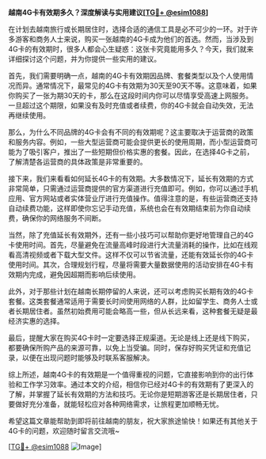 **越南4G卡有效期多久？深度解读与实用建议[[TG💪+ @esim1088](https://t.me/s/esim1088)]**

在计划去越南旅行或长期居住时，选择合适的通信工具是必不可少的一环。对于许多游客和商务人士来说，购买一张越南的4G卡成为他们的首选。然而，当涉及到4G卡的有效期时，很多人都会心生疑惑：这张卡究竟能用多久？今天，我们就来详细探讨这个问题，并为你提供一些实用的建议。

首先，我们需要明确一点，越南的4G卡有效期因品牌、套餐类型以及个人使用情况而异。通常情况下，最常见的4G卡有效期为30天至90天不等。这意味着，如果你购买了一张为期30天的卡，那么在这段时间内你可以尽情享受高速上网服务。一旦超过这个期限，如果没有及时充值或者续费，你的4G卡就会自动失效，无法再继续使用。

那么，为什么不同品牌的4G卡会有不同的有效期呢？这主要取决于运营商的政策和服务内容。例如，一些大型运营商可能会提供更长的使用周期，而小型运营商可能为了吸引客户，推出了一些短期但价格实惠的套餐。因此，在选择4G卡之前，了解清楚各运营商的具体政策是非常重要的。

接下来，我们来看看如何延长4G卡的有效期。大多数情况下，延长有效期的方式非常简单，只需通过运营商提供的官方渠道进行充值即可。例如，你可以通过手机应用、官方网站或者实体营业厅进行充值操作。值得注意的是，有些运营商还支持自动续费功能，这样即使你忘记手动充值，系统也会在有效期结束前为你自动续费，确保你的网络服务不间断。

当然，除了充值延长有效期外，还有一些小技巧可以帮助你更好地管理自己的4G卡使用时间。首先，尽量避免在流量高峰时段进行大流量消耗的操作，比如在线观看高清视频或者下载大型文件。这样不仅可以节省流量，还能有效延长你的4G卡使用时间。其次，合理规划行程，尽量将需要大量数据使用的活动安排在4G卡有效期内完成，避免因超期而影响后续使用。

此外，对于那些计划在越南长期停留的人来说，还可以考虑购买长期有效的4G卡套餐。这类套餐通常适用于需要长时间使用网络的人群，比如留学生、商务人士或者长期居住者。虽然初始费用可能会略高一些，但从长远来看，这种套餐无疑是最经济实惠的选择。

最后，提醒大家在购买4G卡时一定要选择正规渠道。无论是线上还是线下购买，都要确保所购产品的来源可靠，以免上当受骗。同时，保存好购买凭证和充值记录，以便在出现问题时能够及时联系客服解决。

综上所述，越南4G卡的有效期是一个值得重视的问题，它直接影响到你的出行体验和工作学习效率。通过本文的介绍，相信你已经对4G卡的有效期有了更深入的了解，并掌握了延长有效期的方法和技巧。无论你是短期游客还是长期居住者，只要做好充分准备，就能轻松应对各种网络需求，让旅程更加顺畅无忧。

希望这篇文章能帮助到即将前往越南的朋友，祝大家旅途愉快！如果还有其他关于4G卡的问题，欢迎随时留言交流哦~

[[TG💪+ @esim1088](https://t.me/s/esim1088) ![Image](https://i.postimg.cc/4NQfJmqS/Snipaste-2025-05-13-00-14-12.png)]